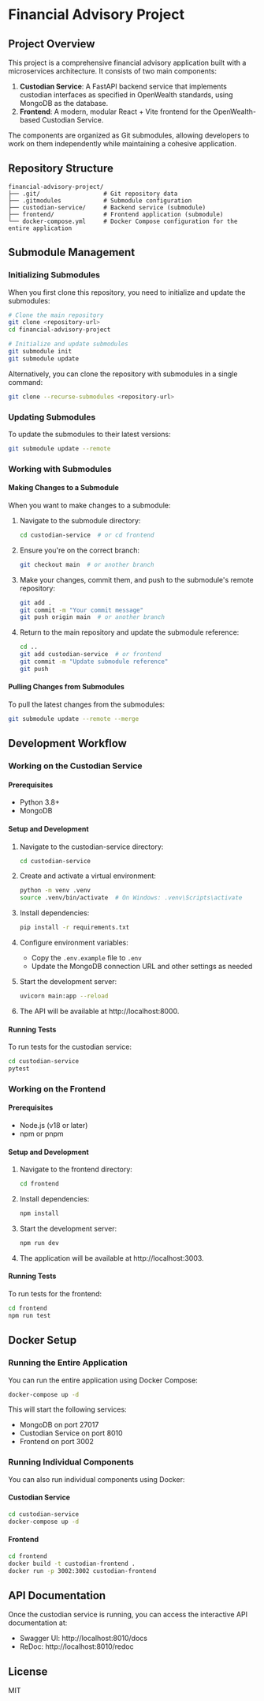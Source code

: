 # Financial Advisory Project

## Project Overview
This project is a comprehensive financial advisory application built with a microservices architecture. It consists of two main components:

1. **Custodian Service**: A FastAPI backend service that implements custodian interfaces as specified in OpenWealth standards, using MongoDB as the database.
2. **Frontend**: A modern, modular React + Vite frontend for the OpenWealth-based Custodian Service.

The components are organized as Git submodules, allowing developers to work on them independently while maintaining a cohesive application.

## Repository Structure
```
financial-advisory-project/
├── .git/                  # Git repository data
├── .gitmodules            # Submodule configuration
├── custodian-service/     # Backend service (submodule)
├── frontend/              # Frontend application (submodule)
└── docker-compose.yml     # Docker Compose configuration for the entire application
```

## Submodule Management

### Initializing Submodules
When you first clone this repository, you need to initialize and update the submodules:

```bash
# Clone the main repository
git clone <repository-url>
cd financial-advisory-project

# Initialize and update submodules
git submodule init
git submodule update
```

Alternatively, you can clone the repository with submodules in a single command:

```bash
git clone --recurse-submodules <repository-url>
```

### Updating Submodules
To update the submodules to their latest versions:

```bash
git submodule update --remote
```

### Working with Submodules

#### Making Changes to a Submodule
When you want to make changes to a submodule:

1. Navigate to the submodule directory:
   ```bash
   cd custodian-service  # or cd frontend
   ```

2. Ensure you're on the correct branch:
   ```bash
   git checkout main  # or another branch
   ```

3. Make your changes, commit them, and push to the submodule's remote repository:
   ```bash
   git add .
   git commit -m "Your commit message"
   git push origin main  # or another branch
   ```

4. Return to the main repository and update the submodule reference:
   ```bash
   cd ..
   git add custodian-service  # or frontend
   git commit -m "Update submodule reference"
   git push
   ```

#### Pulling Changes from Submodules
To pull the latest changes from the submodules:

```bash
git submodule update --remote --merge
```

## Development Workflow

### Working on the Custodian Service

#### Prerequisites
- Python 3.8+
- MongoDB

#### Setup and Development
1. Navigate to the custodian-service directory:
   ```bash
   cd custodian-service
   ```

2. Create and activate a virtual environment:
   ```bash
   python -m venv .venv
   source .venv/bin/activate  # On Windows: .venv\Scripts\activate
   ```

3. Install dependencies:
   ```bash
   pip install -r requirements.txt
   ```

4. Configure environment variables:
   - Copy the `.env.example` file to `.env`
   - Update the MongoDB connection URL and other settings as needed

5. Start the development server:
   ```bash
   uvicorn main:app --reload
   ```

6. The API will be available at http://localhost:8000.

#### Running Tests
To run tests for the custodian service:

```bash
cd custodian-service
pytest
```

### Working on the Frontend

#### Prerequisites
- Node.js (v18 or later)
- npm or pnpm

#### Setup and Development
1. Navigate to the frontend directory:
   ```bash
   cd frontend
   ```

2. Install dependencies:
   ```bash
   npm install
   ```

3. Start the development server:
   ```bash
   npm run dev
   ```

4. The application will be available at http://localhost:3003.

#### Running Tests
To run tests for the frontend:

```bash
cd frontend
npm run test
```

## Docker Setup

### Running the Entire Application
You can run the entire application using Docker Compose:

```bash
docker-compose up -d
```

This will start the following services:
- MongoDB on port 27017
- Custodian Service on port 8010
- Frontend on port 3002

### Running Individual Components
You can also run individual components using Docker:

#### Custodian Service
```bash
cd custodian-service
docker-compose up -d
```

#### Frontend
```bash
cd frontend
docker build -t custodian-frontend .
docker run -p 3002:3002 custodian-frontend
```

## API Documentation
Once the custodian service is running, you can access the interactive API documentation at:
- Swagger UI: http://localhost:8010/docs
- ReDoc: http://localhost:8010/redoc

## License
MIT